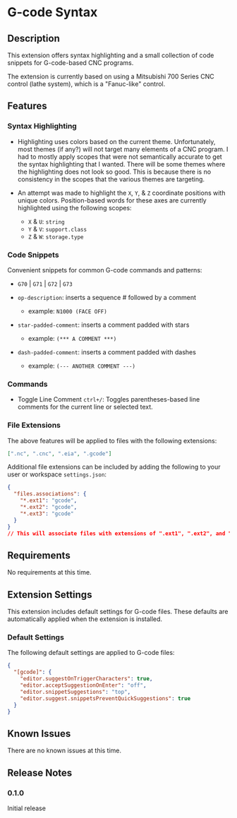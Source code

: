 # G-code Syntax

## Description

This extension offers syntax highlighting and a small collection of code snippets for G-code-based CNC programs.

The extension is currently based on using a Mitsubishi 700 Series CNC control (lathe system), which is a "Fanuc-like" control.

## Features

### Syntax Highlighting
  
- Highlighting uses colors based on the current theme. Unfortunately, most themes (if any?) will not target many elements of a CNC program. I had to mostly apply scopes that were not semantically accurate to get the syntax highlighting that I wanted. There will be some themes where the highlighting does not look so good. This is because there is no consistency in the scopes that the various themes are targeting.

- An attempt was made to highlight the `X`, `Y`, & `Z` coordinate positions with unique colors. Position-based words for these axes are currently highlighted using the following scopes:

  - `X` & `U`: `string`
  - `Y` & `V`: `support.class`
  - `Z` & `W`: `storage.type`

### **Code Snippets**

Convenient snippets for common G-code commands and patterns:

- `G70` | `G71` | `G72` | `G73`

- `op-description`: inserts a sequence # followed by a comment
  - example: `N1000 (FACE OFF)`

- `star-padded-comment`: inserts a comment padded with stars
  - example: `(*** A COMMENT ***)`

- `dash-padded-comment`: inserts a comment padded with dashes
  - example: `(--- ANOTHER COMMENT ---)`

### Commands

- Toggle Line Comment `ctrl+/`: Toggles parentheses-based line comments for the current line or selected text.

### File Extensions

The above features will be applied to files with the following extensions:

``` json
[".nc", ".cnc", ".eia", ".gcode"]
```

Additional file extensions can be included by adding the following to your user or workspace `settings.json`:

```json
{
  "files.associations": {
    "*.ext1": "gcode",
    "*.ext2": "gcode",
    "*.ext3": "gcode"
  }
}
// This will associate files with extensions of ".ext1", ".ext2", and ".ext3"
```

## Requirements

No requirements at this time.

## Extension Settings

This extension includes default settings for G-code files. These defaults are automatically applied when the extension is installed.

### Default Settings

The following default settings are applied to G-code files:

```json
{
  "[gcode]": {
    "editor.suggestOnTriggerCharacters": true,
    "editor.acceptSuggestionOnEnter": "off",
    "editor.snippetSuggestions": "top",
    "editor.suggest.snippetsPreventQuickSuggestions": true
  }
}
```

## Known Issues

There are no known issues at this time.

## Release Notes

### 0.1.0

Initial release

